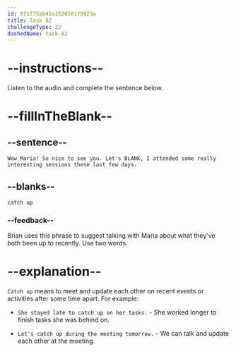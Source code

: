 ```yaml
---
id: 671f75ab41a1520581f5923a
title: Task 82
challengeType: 22
dashedName: task-82
---
```


<!--
AUDIO REFERENCE:
Brian: Wow Maria! So nice to see you. Let's catch up, I attended some really interesting sessions these last few days.
-->

# --instructions--

Listen to the audio and complete the sentence below.

# --fillInTheBlank--

## --sentence--

`Wow Maria! So nice to see you. Let's BLANK, I attended some really interesting sessions these last few days.`

## --blanks--

`catch up`

### --feedback--

Brian uses this phrase to suggest talking with Maria about what they've both been up to recently. Use two words.

# --explanation--

`Catch up` means to meet and update each other on recent events or activities after some time apart. For example:

- `She stayed late to catch up on her tasks.` - She worked longer to finish tasks she was behind on.

- `Let's catch up during the meeting tomorrow.` - We can talk and update each other at the meeting.
